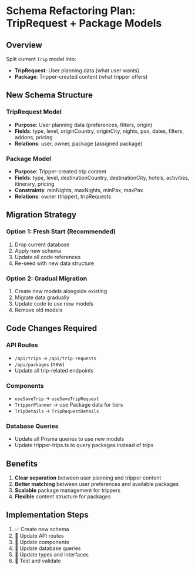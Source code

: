 # Schema Refactoring Plan: TripRequest + Package Models

## Overview

Split current `Trip` model into:

- **TripRequest**: User planning data (what user wants)
- **Package**: Tripper-created content (what tripper offers)

## New Schema Structure

### TripRequest Model

- **Purpose**: User planning data (preferences, filters, origin)
- **Fields**: type, level, originCountry, originCity, nights, pax, dates, filters, addons, pricing
- **Relations**: user, owner, package (assigned package)

### Package Model

- **Purpose**: Tripper-created trip content
- **Fields**: type, level, destinationCountry, destinationCity, hotels, activities, itinerary, pricing
- **Constraints**: minNights, maxNights, minPax, maxPax
- **Relations**: owner (tripper), tripRequests

## Migration Strategy

### Option 1: Fresh Start (Recommended)

1. Drop current database
2. Apply new schema
3. Update all code references
4. Re-seed with new data structure

### Option 2: Gradual Migration

1. Create new models alongside existing
2. Migrate data gradually
3. Update code to use new models
4. Remove old models

## Code Changes Required

### API Routes

- `/api/trips` → `/api/trip-requests`
- `/api/packages` (new)
- Update all trip-related endpoints

### Components

- `useSaveTrip` → `useSaveTripRequest`
- `TripperPlanner` → use Package data for tiers
- `TripDetails` → `TripRequestDetails`

### Database Queries

- Update all Prisma queries to use new models
- Update tripper-trips.ts to query packages instead of trips

## Benefits

1. **Clear separation** between user planning and tripper content
2. **Better matching** between user preferences and available packages
3. **Scalable** package management for trippers
4. **Flexible** content structure for packages

## Implementation Steps

1. ✅ Create new schema
2. 🔄 Update API routes
3. 🔄 Update components
4. 🔄 Update database queries
5. 🔄 Update types and interfaces
6. 🔄 Test and validate
